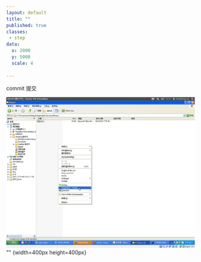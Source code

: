 ```yaml
---
layout: default
title: ""
published: true
classes:
 - step
data:
  x: 2000
  y: 5000
  scale: 4

---
```


commit 提交

![git-commit](git-commit.png) "" {width=400px height=400px}

